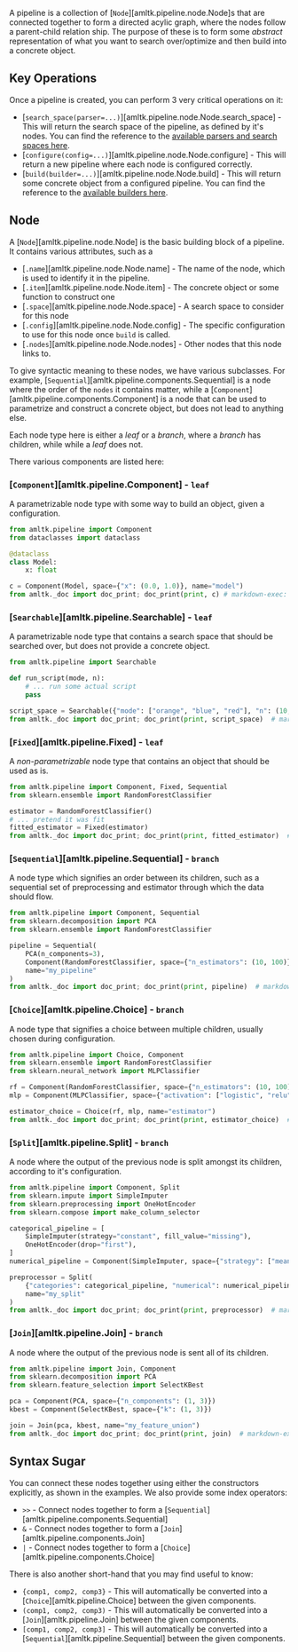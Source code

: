 A pipeline is a collection of [`Node`][amltk.pipeline.node.Node]s
that are connected together to form a directed acylic graph, where the nodes
follow a parent-child relation ship. The purpose of these is to form some _abstract_
representation of what you want to search over/optimize and then build into a concrete object.

## Key Operations
Once a pipeline is created, you can perform 3 very critical operations on it:

* [`search_space(parser=...)`][amltk.pipeline.node.Node.search_space] - This will return the
  search space of the pipeline, as defined by it's nodes. You can find the reference to
  the [available parsers and search spaces here](../pipelines/spaces.md).
* [`configure(config=...)`][amltk.pipeline.node.Node.configure] - This will return a
  new pipeline where each node is configured correctly.
* [`build(builder=...)`][amltk.pipeline.node.Node.build] - This will return some
    concrete object from a configured pipeline. You can find the reference to
    the [available builders here](../pipelines/builders.md).

## Node
A [`Node`][amltk.pipeline.node.Node] is the basic building block of a pipeline.
It contains various attributes, such as a

- [`.name`][amltk.pipeline.node.Node.name] - The name of the node, which is used
    to identify it in the pipeline.
- [`.item`][amltk.pipeline.node.Node.item] - The concrete object or some function to construct one
- [`.space`][amltk.pipeline.node.Node.space] - A search space to consider for this node
- [`.config`][amltk.pipeline.node.Node.config] - The specific configuration to use for this
    node once `build` is called.
- [`.nodes`][amltk.pipeline.node.Node.nodes] - Other nodes that this node links to.

To give syntactic meaning to these nodes, we have various subclasses. For example,
[`Sequential`][amltk.pipeline.components.Sequential] is a node where the order of the
`nodes` it contains matter, while a [`Component`][amltk.pipeline.components.Component] is a node
that can be used to parametrize and construct a concrete object, but does not lead to anything else.

Each node type here is either a _leaf_ or a _branch_, where a _branch_ has children, while
while a _leaf_ does not.

There various components are listed here:

### [`Component`][amltk.pipeline.Component] - `leaf`
A parametrizable node type with some way to build an object, given a configuration.

```python exec="true" source="material-block" html="true"
from amltk.pipeline import Component
from dataclasses import dataclass

@dataclass
class Model:
    x: float

c = Component(Model, space={"x": (0.0, 1.0)}, name="model")
from amltk._doc import doc_print; doc_print(print, c) # markdown-exec: hide
```

### [`Searchable`][amltk.pipeline.Searchable] - `leaf`
A parametrizable node type that contains a search space that should be searched over,
but does not provide a concrete object.

```python exec="true" source="material-block" html="true"
from amltk.pipeline import Searchable

def run_script(mode, n):
    # ... run some actual script
    pass

script_space = Searchable({"mode": ["orange", "blue", "red"], "n": (10, 100)})
from amltk._doc import doc_print; doc_print(print, script_space)  # markdown-exec: hide
```

### [`Fixed`][amltk.pipeline.Fixed] - `leaf`
A _non-parametrizable_ node type that contains an object that should be used as is.

```python exec="true" source="material-block" html="true"
from amltk.pipeline import Component, Fixed, Sequential
from sklearn.ensemble import RandomForestClassifier

estimator = RandomForestClassifier()
# ... pretend it was fit
fitted_estimator = Fixed(estimator)
from amltk._doc import doc_print; doc_print(print, fitted_estimator)  # markdown-exec: hide
```

### [`Sequential`][amltk.pipeline.Sequential] - `branch`
A node type which signifies an order between its children, such as a sequential
set of preprocessing and estimator through which the data should flow.

```python exec="true" source="material-block" html="true"
from amltk.pipeline import Component, Sequential
from sklearn.decomposition import PCA
from sklearn.ensemble import RandomForestClassifier

pipeline = Sequential(
    PCA(n_components=3),
    Component(RandomForestClassifier, space={"n_estimators": (10, 100)}),
    name="my_pipeline"
)
from amltk._doc import doc_print; doc_print(print, pipeline)  # markdown-exec: hide
```

### [`Choice`][amltk.pipeline.Choice] - `branch`
A node type that signifies a choice between multiple children, usually chosen during configuration.

```python exec="true" source="material-block" html="true"
from amltk.pipeline import Choice, Component
from sklearn.ensemble import RandomForestClassifier
from sklearn.neural_network import MLPClassifier

rf = Component(RandomForestClassifier, space={"n_estimators": (10, 100)})
mlp = Component(MLPClassifier, space={"activation": ["logistic", "relu", "tanh"]})

estimator_choice = Choice(rf, mlp, name="estimator")
from amltk._doc import doc_print; doc_print(print, estimator_choice)  # markdown-exec: hide
```

### [`Split`][amltk.pipeline.Split] - `branch`
A node where the output of the previous node is split amongst its children,
according to it's configuration.

```python exec="true" source="material-block" html="true"
from amltk.pipeline import Component, Split
from sklearn.impute import SimpleImputer
from sklearn.preprocessing import OneHotEncoder
from sklearn.compose import make_column_selector

categorical_pipeline = [
    SimpleImputer(strategy="constant", fill_value="missing"),
    OneHotEncoder(drop="first"),
]
numerical_pipeline = Component(SimpleImputer, space={"strategy": ["mean", "median"]})

preprocessor = Split(
    {"categories": categorical_pipeline, "numerical": numerical_pipeline},
    name="my_split"
)
from amltk._doc import doc_print; doc_print(print, preprocessor)  # markdown-exec: hide
```

### [`Join`][amltk.pipeline.Join] - `branch`
A node where the output of the previous node is sent all of its children.

```python exec="true" source="material-block" html="true"
from amltk.pipeline import Join, Component
from sklearn.decomposition import PCA
from sklearn.feature_selection import SelectKBest

pca = Component(PCA, space={"n_components": (1, 3)})
kbest = Component(SelectKBest, space={"k": (1, 3)})

join = Join(pca, kbest, name="my_feature_union")
from amltk._doc import doc_print; doc_print(print, join)  # markdown-exec: hide
```

## Syntax Sugar
You can connect these nodes together using either the constructors explicitly,
as shown in the examples. We also provide some index operators:

* `>>` - Connect nodes together to form a [`Sequential`][amltk.pipeline.components.Sequential]
* `&` - Connect nodes together to form a [`Join`][amltk.pipeline.components.Join]
* `|` - Connect nodes together to form a [`Choice`][amltk.pipeline.components.Choice]

There is also another short-hand that you may find useful to know:

* `{comp1, comp2, comp3}` - This will automatically be converted into a
    [`Choice`][amltk.pipeline.Choice] between the given components.
* `(comp1, comp2, comp3)` - This will automatically be converted into a
    [`Join`][amltk.pipeline.Join] between the given components.
* `[comp1, comp2, comp3]` - This will automatically be converted into a
    [`Sequential`][amltk.pipeline.Sequential] between the given components.

